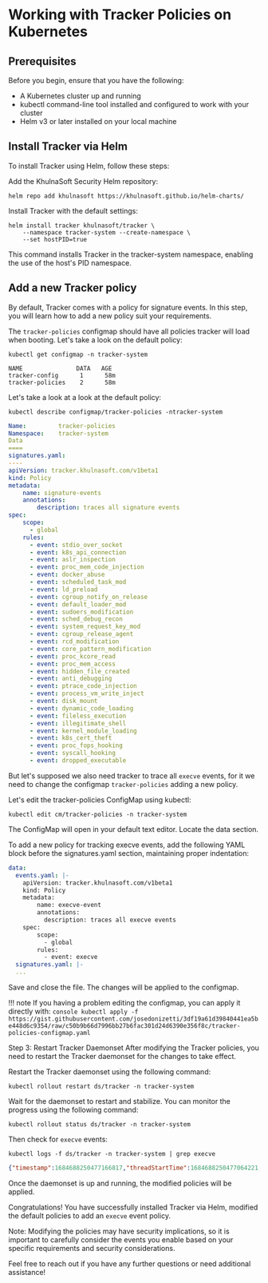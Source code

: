 # Working with Tracker Policies on Kubernetes


## Prerequisites

Before you begin, ensure that you have the following:

- A Kubernetes cluster up and running
- kubectl command-line tool installed and configured to work with your cluster
- Helm v3 or later installed on your local machine

## Install Tracker via Helm

To install Tracker using Helm, follow these steps:

Add the KhulnaSoft Security Helm repository:

```console
helm repo add khulnasoft https://khulnasoft.github.io/helm-charts/
```

Install Tracker with the default settings:

```console
helm install tracker khulnasoft/tracker \
    --namespace tracker-system --create-namespace \
    --set hostPID=true
```

This command installs Tracker in the tracker-system namespace, enabling the use of the host's PID namespace.

## Add a new Tracker policy

By default, Tracker comes with a policy for signature events. In this step, you will learn how to add a new policy suit your requirements.


The `tracker-policies` configmap should have all policies tracker will load when booting. Let's take a look on the default policy:

```console
kubectl get configmap -n tracker-system

NAME               DATA   AGE
tracker-config      1      58m
tracker-policies    2      58m
```

Let's take a look at a look at the default policy:

```console
kubectl describe configmap/tracker-policies -ntracker-system
```
```yaml
Name:         tracker-policies
Namespace:    tracker-system
Data
====
signatures.yaml:
----
apiVersion: tracker.khulnasoft.com/v1beta1
kind: Policy
metadata:
	name: signature-events
	annotations:
		description: traces all signature events
spec:
	scope:
	  - global
	rules:
	  - event: stdio_over_socket
	  - event: k8s_api_connection
	  - event: aslr_inspection
	  - event: proc_mem_code_injection
	  - event: docker_abuse
	  - event: scheduled_task_mod
	  - event: ld_preload
	  - event: cgroup_notify_on_release
	  - event: default_loader_mod
	  - event: sudoers_modification
	  - event: sched_debug_recon
	  - event: system_request_key_mod
	  - event: cgroup_release_agent
	  - event: rcd_modification
	  - event: core_pattern_modification
	  - event: proc_kcore_read
	  - event: proc_mem_access
	  - event: hidden_file_created
	  - event: anti_debugging
	  - event: ptrace_code_injection
	  - event: process_vm_write_inject
	  - event: disk_mount
	  - event: dynamic_code_loading
	  - event: fileless_execution
	  - event: illegitimate_shell
	  - event: kernel_module_loading
	  - event: k8s_cert_theft
	  - event: proc_fops_hooking
	  - event: syscall_hooking
	  - event: dropped_executable
```

But let's supposed we also need tracker to trace all `execve` events, for it we need to change the configmap `tracker-policies` adding a new policy.

Let's edit the tracker-policies ConfigMap using kubectl:

```console
kubectl edit cm/tracker-policies -n tracker-system
```

The ConfigMap will open in your default text editor. Locate the data section.

To add a new policy for tracking execve events, add the following YAML block before the signatures.yaml section, maintaining proper indentation:

```yaml
data:
  events.yaml: |-
    apiVersion: tracker.khulnasoft.com/v1beta1
    kind: Policy
    metadata:
        name: execve-event
        annotations:
          description: traces all execve events
    spec:
        scope:
          - global
        rules:
          - event: execve
  signatures.yaml: |-
  ...
```
Save and close the file. The changes will be applied to the configmap.

!!! note
	If you having a problem editing the configmap, you can apply it directly with:
	```console
	kubectl apply -f https://gist.githubusercontent.com/josedonizetti/3df19a61d39840441ea5be448d6c9354/raw/c50b9b66d7996bb27b6fac301d24d6390e356f8c/tracker-policies-configmap.yaml
	```

Step 3: Restart Tracker Daemonset
After modifying the Tracker policies, you need to restart the Tracker daemonset for the changes to take effect.

Restart the Tracker daemonset using the following command:

```console
kubectl rollout restart ds/tracker -n tracker-system
```

Wait for the daemonset to restart and stabilize. You can monitor the progress using the following command:

```console
kubectl rollout status ds/tracker -n tracker-system
```

Then check for `execve` events:

```conosle
kubectl logs -f ds/tracker -n tracker-system | grep execve
```

```json
{"timestamp":1684688250477166817,"threadStartTime":1684688250477064221,"processorId":7,"processId":35694,"cgroupId":1386180,"threadId":35694,"parentProcessId":1033,"hostProcessId":3242201,"hostThreadId":3242201,"hostParentProcessId":3205483,"userId":0,"mountNamespace":4026532829,"pidNamespace":4026532833,"processName":"cri-dockerd","hostName":"minikube","container":{},"kubernetes":{},"eventId":"59","eventName":"execve","matchedPolicies":["execve_event"],"argsNum":2,"returnValue":0,"syscall":"execve","stackAddresses":null,"contextFlags":{"containerStarted":false,"isCompat":false},"args":[{"name":"pathname","type":"const char*","value":"/opt/cni/bin/bridge"},{"name":"argv","type":"const char*const*","value":["/opt/cni/bin/bridge"]},{"name":"envp","type":"const char*const*","value":null}]}
```

Once the daemonset is up and running, the modified policies will be applied.

Congratulations! You have successfully installed Tracker via Helm, modified the default policies to add an `execve` event policy.

Note: Modifying the policies may have security implications, so it is important to carefully consider the events you enable based on your specific requirements and security considerations.

Feel free to reach out if you have any further questions or need additional assistance!
